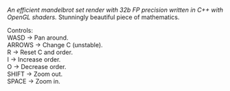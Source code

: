 *An efficient mandelbrot set render with 32b FP precision written in C++ with OpenGL shaders.*
Stunningly beautiful piece of mathematics.<br>

Controls:<br>
WASD -> Pan around.<br>
ARROWS -> Change C (unstable).<br>
R -> Reset C and order.<br>
I -> Increase order.<br>
O -> Decrease order.<br>
SHIFT -> Zoom out.<br>
SPACE -> Zoom in.<br>
